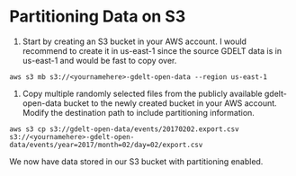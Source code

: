 # Partitioning Data on S3

1. Start by creating an S3 bucket in your AWS account. I would recommend to create it in us-east-1 since the source GDELT data is in us-east-1 and would be fast to copy over.
```
aws s3 mb s3://<yournamehere>-gdelt-open-data --region us-east-1
```
1. Copy multiple randomly selected files from the publicly available gdelt-open-data bucket to the newly created bucket in your AWS account. Modify the destination path to include partitioning information.
```
aws s3 cp s3://gdelt-open-data/events/20170202.export.csv s3://<yournamehere>-gdelt-open-data/events/year=2017/month=02/day=02/export.csv
```

We now have data stored in our S3 bucket with partitioning enabled.